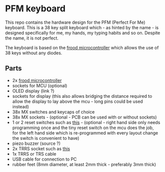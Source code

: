 # PFM keyboard

This repo contains the hardware design for the PFM (Perfect For Me) keyboard.  This is a 38 key split keyboard which - as hinted by the name - is designed specifically for me, my hands, my typing habits and so on.  Despite the name, it is not perfect.

The keyboard is based on the [frood microcontroller](https://42keebs.eu/shop/parts/controllers/frood-rp2040-pro-micro-controller/) which allows the use of 38 keys without any diodes.

## Parts

- 2x [frood microcontroller](https://42keebs.eu/shop/parts/controllers/frood-rp2040-pro-micro-controller/)
- sockets for MCU (optional)
- OLED display (link ?)
- sockets for display (this also allows bridging the distance required to allow the display to lay above the mcu - long pins could be used instead)
- 38x MX switches and keycaps of choice 
- 38x MX sockets - (optional - PCB can be used with or without sockets)
- 1 or 2 reset switches such as [this](https://42keebs.eu/shop/parts/components/reset-switch/?attribute_type=Through-hole%202-pin%206x3&attribute_pa_colour=black) - (optional - right hand side only needs programming once and the tiny reset switch on the mcu does the job, for the left hand side which is re-programmed with every layout change the switch is convenient to have)
- piezo buzzer (source ?)
- 2x TRRS socket such as [this](https://42keebs.eu/shop/parts/components/pj-320-trrs-socket/?attribute_type=PJ-320A%20(Through-Hole)&attribute_pa_colour=black)
- 1x TRRS or TRS cable
- USB cable for connection to PC
- rubber feet (8mm diameter, at least 2mm thick - preferably 3mm thick)
